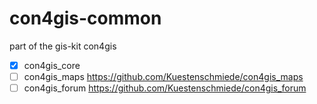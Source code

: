 con4gis-common
==============

part of the gis-kit con4gis

- [x] con4gis_core
- [ ] con4gis_maps https://github.com/Kuestenschmiede/con4gis_maps
- [ ] con4gis_forum https://github.com/Kuestenschmiede/con4gis_forum
